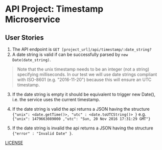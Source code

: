 # API Project: Timestamp Microservice

## User Stories


1. The API endpoint is `GET [project_url]/api/timestamp/:date_string?`
2. A date string is valid if can be successfully parsed by `new Date(date_string)`.

> Note that the unix timestamp needs to be an integer (not a string) specifying milliseconds. In our test we will use date strings compliant with ISO-8601 (e.g. "2016-11-20") because this will ensure an UTC timestamp.

3. If the date string is empty it should be equivalent to trigger new Date(), i.e. the service uses the current timestamp.
4. If the date string is valid the api returns a JSON having the structure
`{"unix": <date.getTime()>, "utc" : <date.toUTCString()> }` e.g. `{"unix": 1479663089000 ,"utc": "Sun, 20 Nov 2016 17:31:29 GMT"}`

5. If the date string is invalid the api returns a JSON having the structure `{"error" : "Invalid Date" }`.

[LICENSE](LICENSE)